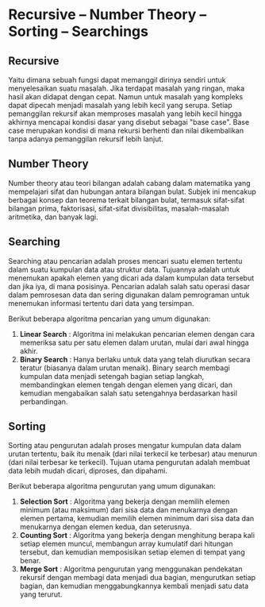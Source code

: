 # Recursive – Number Theory – Sorting – Searchings

## Recursive
Yaitu dimana sebuah fungsi dapat memanggil dirinya sendiri untuk menyelesaikan suatu masalah. Jika terdapat masalah yang ringan, maka hasil akan didapat dengan cepat. Namun untuk masalah yang kompleks dapat dipecah menjadi masalah yang lebih kecil yang serupa. Setiap pemanggilan rekursif akan memproses masalah yang lebih kecil hingga akhirnya mencapai kondisi dasar yang disebut sebagai "base case". Base case merupakan kondisi di mana rekursi berhenti dan nilai dikembalikan tanpa adanya pemanggilan rekursif lebih lanjut.

## Number Theory
Number theory atau teori bilangan adalah cabang dalam matematika yang mempelajari sifat dan hubungan antara bilangan bulat. Subjek ini mencakup berbagai konsep dan teorema terkait bilangan bulat, termasuk sifat-sifat bilangan prima, faktorisasi, sifat-sifat divisibilitas, masalah-masalah aritmetika, dan banyak lagi.

## Searching
Searching atau pencarian adalah proses mencari suatu elemen tertentu dalam suatu kumpulan data atau struktur data. Tujuannya adalah untuk menemukan apakah elemen yang dicari ada dalam kumpulan data tersebut dan jika iya, di mana posisinya. Pencarian adalah salah satu operasi dasar dalam pemrosesan data dan sering digunakan dalam pemrograman untuk menemukan informasi tertentu dari data yang tersimpan.

Berikut beberapa algoritma pencarian yang umum digunakan:

1. **Linear Search** : Algoritma ini melakukan pencarian elemen dengan cara memeriksa satu per satu elemen dalam urutan, mulai dari awal hingga akhir. 
2. **Binary Search** : Hanya berlaku untuk data yang telah diurutkan secara teratur (biasanya dalam urutan menaik). Binary search membagi kumpulan data menjadi setengah bagian setiap langkah, membandingkan elemen tengah dengan elemen yang dicari, dan kemudian mengabaikan salah satu setengahnya berdasarkan hasil perbandingan. 

## Sorting
Sorting atau pengurutan adalah proses mengatur kumpulan data dalam urutan tertentu, baik itu menaik (dari nilai terkecil ke terbesar) atau menurun (dari nilai terbesar ke terkecil). Tujuan utama pengurutan adalah membuat data lebih mudah dicari, diproses, dan dipahami.

Berikut beberapa algoritma pengurutan yang umum digunakan:

1. **Selection Sort** : Algoritma yang bekerja dengan memilih elemen minimum (atau maksimum) dari sisa data dan menukarnya dengan elemen pertama, kemudian memilih elemen minimum dari sisa data dan menukarnya dengan elemen kedua, dan seterusnya.
2. **Counting Sort** : Algoritma yang bekerja dengan menghitung berapa kali setiap elemen muncul, membangun array kumulatif dari hitungan tersebut, dan kemudian memposisikan setiap elemen di tempat yang benar.
3. **Merge Sort** : Algoritma pengurutan yang menggunakan pendekatan rekursif dengan membagi data menjadi dua bagian, mengurutkan setiap bagian, dan kemudian menggabungkannya kembali menjadi satu data yang terurut.